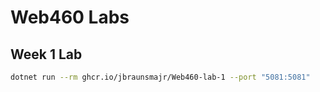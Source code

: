# Web460 Labs

## Week 1 Lab

```bash
dotnet run --rm ghcr.io/jbraunsmajr/Web460-lab-1 --port "5081:5081"
```
